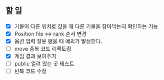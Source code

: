 ## 할 일

- [x] 기물이 다른 위치로 갔을 때 다른 기물을 잡아먹는지 확인하는 기능
- [x] Position file <-> rank 순서 변경
- [x] 옵션 입력 잘못 됐을 때 예외가 발생한다.  
- [ ] move 중복 코드 리팩토링
- [x] 게임 결과 보여주기 
- [ ] public 열려 있는 곳 테스트
- [ ] 반복 코드 수정 